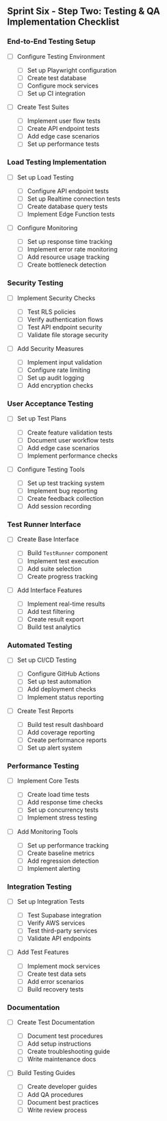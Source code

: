 ## Sprint Six - Step Two: Testing & QA Implementation Checklist

### End-to-End Testing Setup

- [ ] Configure Testing Environment

    - [ ] Set up Playwright configuration
    - [ ] Create test database
    - [ ] Configure mock services
    - [ ] Set up CI integration

- [ ] Create Test Suites
    - [ ] Implement user flow tests
    - [ ] Create API endpoint tests
    - [ ] Add edge case scenarios
    - [ ] Set up performance tests

### Load Testing Implementation

- [ ] Set up Load Testing

    - [ ] Configure API endpoint tests
    - [ ] Set up Realtime connection tests
    - [ ] Create database query tests
    - [ ] Implement Edge Function tests

- [ ] Configure Monitoring
    - [ ] Set up response time tracking
    - [ ] Implement error rate monitoring
    - [ ] Add resource usage tracking
    - [ ] Create bottleneck detection

### Security Testing

- [ ] Implement Security Checks

    - [ ] Test RLS policies
    - [ ] Verify authentication flows
    - [ ] Test API endpoint security
    - [ ] Validate file storage security

- [ ] Add Security Measures
    - [ ] Implement input validation
    - [ ] Configure rate limiting
    - [ ] Set up audit logging
    - [ ] Add encryption checks

### User Acceptance Testing

- [ ] Set up Test Plans

    - [ ] Create feature validation tests
    - [ ] Document user workflow tests
    - [ ] Add edge case scenarios
    - [ ] Implement performance checks

- [ ] Configure Testing Tools
    - [ ] Set up test tracking system
    - [ ] Implement bug reporting
    - [ ] Create feedback collection
    - [ ] Add session recording

### Test Runner Interface

- [ ] Create Base Interface

    - [ ] Build `TestRunner` component
    - [ ] Implement test execution
    - [ ] Add suite selection
    - [ ] Create progress tracking

- [ ] Add Interface Features
    - [ ] Implement real-time results
    - [ ] Add test filtering
    - [ ] Create result export
    - [ ] Build test analytics

### Automated Testing

- [ ] Set up CI/CD Testing

    - [ ] Configure GitHub Actions
    - [ ] Set up test automation
    - [ ] Add deployment checks
    - [ ] Implement status reporting

- [ ] Create Test Reports
    - [ ] Build test result dashboard
    - [ ] Add coverage reporting
    - [ ] Create performance reports
    - [ ] Set up alert system

### Performance Testing

- [ ] Implement Core Tests

    - [ ] Create load time tests
    - [ ] Add response time checks
    - [ ] Set up concurrency tests
    - [ ] Implement stress testing

- [ ] Add Monitoring Tools
    - [ ] Set up performance tracking
    - [ ] Create baseline metrics
    - [ ] Add regression detection
    - [ ] Implement alerting

### Integration Testing

- [ ] Set up Integration Tests

    - [ ] Test Supabase integration
    - [ ] Verify AWS services
    - [ ] Test third-party services
    - [ ] Validate API endpoints

- [ ] Add Test Features
    - [ ] Implement mock services
    - [ ] Create test data sets
    - [ ] Add error scenarios
    - [ ] Build recovery tests

### Documentation

- [ ] Create Test Documentation

    - [ ] Document test procedures
    - [ ] Add setup instructions
    - [ ] Create troubleshooting guide
    - [ ] Write maintenance docs

- [ ] Build Testing Guides
    - [ ] Create developer guides
    - [ ] Add QA procedures
    - [ ] Document best practices
    - [ ] Write review process
